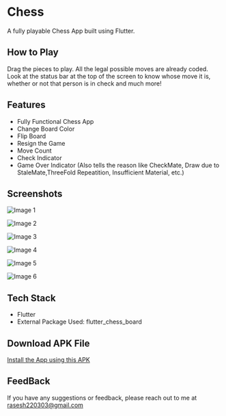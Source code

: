 # Chess

A fully playable Chess App built using Flutter.

## How to Play

Drag the pieces to play. All the legal possible moves are already coded.
Look at the status bar at the top of the screen to know whose move it is, whether or not that person is in check and much more! 

## Features

- Fully Functional Chess App
- Change Board Color
- Flip Board
- Resign the Game
- Move Count
- Check Indicator
- Game Over Indicator (Also tells the reason like CheckMate, Draw due to StaleMate,ThreeFold Repeatition, Insufficient Material, etc.)

## Screenshots

![Image 1](https://drive.google.com/uc?export=view&id=1gL_NsK2-txH2ut2PA6Jtev8rx0bSoamY)

![Image 2](https://drive.google.com/uc?export=view&id=1hwVikci_qlKn3rCvBSrdcNfTCuFVWwe8)

![Image 3](https://drive.google.com/uc?export=view&id=1Du3iSamU_aVhA7e1hYFKTxb09ymyfGY-)

![Image 4](https://drive.google.com/uc?export=view&id=18kAPtQc7muZHLpzBH_itqIo7YuApPYGe)

![Image 5](https://drive.google.com/uc?export=view&id=1yo9EtmPzJDnVr20LL_n3S_n5l_-ZqxS4)

![Image 6](https://drive.google.com/uc?export=view&id=1ykYPzGfdoMA-IphU9smi-Og89KvMwRjZ)

## Tech Stack

- Flutter
- External Package Used: flutter_chess_board

## Download APK File

[Install the App using this APK](https://drive.google.com/file/d/17kLNeBTmVcpIL-ucFsC1iLktrZj-Z5Sv/view?usp=sharing)

## FeedBack

If you have any suggestions or feedback, please reach out to me at rasesh220303@gmail.com
